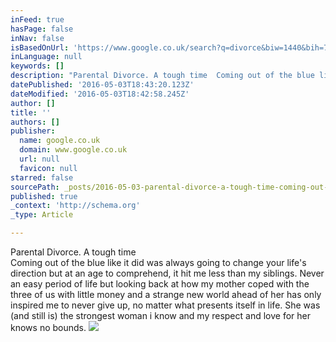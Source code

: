 ```yaml
---
inFeed: true
hasPage: false
inNav: false
isBasedOnUrl: 'https://www.google.co.uk/search?q=divorce&biw=1440&bih=740&source=lnms&tbm=isch&sa=X&ved=0ahUKEwic-OHaxb7MAhUL7BQKHa-fAQkQ_AUIBygC#imgrc=K2w7t5SkRvrDhM%3A'
inLanguage: null
keywords: []
description: "Parental Divorce. A tough time  Coming out of the blue like it did was always going to change your life's direction but at an age to comprehend, it hit me less than my siblings. Never an easy period of life but looking back at how my mother coped with the three of us with little money and a strange new world ahead of her has only inspired me to never give up, no matter what presents itself in life. She was (and still is) the strongest woman i know and my respect and love for her knows no bounds. "
datePublished: '2016-05-03T18:43:20.123Z'
dateModified: '2016-05-03T18:42:58.245Z'
author: []
title: ''
authors: []
publisher:
  name: google.co.uk
  domain: www.google.co.uk
  url: null
  favicon: null
starred: false
sourcePath: _posts/2016-05-03-parental-divorce-a-tough-time-coming-out-of-the-blue-like.md
published: true
_context: 'http://schema.org'
_type: Article

---
```

Parental Divorce. A tough time  
Coming out of the blue like it did was always going to change your life's direction but at an age to comprehend, it hit me less than my siblings. Never an easy period of life but looking back at how my mother coped with the three of us with little money and a strange new world ahead of her has only inspired me to never give up, no matter what presents itself in life. She was (and still is) the strongest woman i know and my respect and love for her knows no bounds. ![](http://thepropertybuyers.co.uk/wp-content/uploads/2014/04/divorce9.jpg)